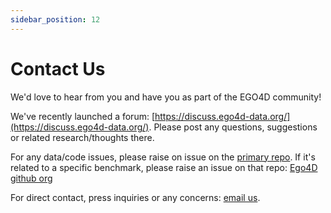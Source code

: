 ```yaml
---
sidebar_position: 12
---
```



# Contact Us

We'd love to hear from you and have you as part of the EGO4D community!

We've recently launched a forum: [https://discuss.ego4d-data.org/](https://discuss.ego4d-data.org/).  Please post any questions, suggestions or related research/thoughts there.

For any data/code issues, please raise on issue on the [primary repo](https://github.com/facebookresearch/EGO4D/issues).  If it's related to a specific benchmark, please raise an issue on that repo: [Ego4D github org](https://github.com/ego4d/)

For direct contact, press inquiries or any concerns: [email us](mailto:info@ego4d-data.org).

